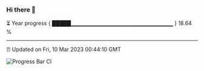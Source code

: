 ### Hi there 👋

⏳ Year progress { █████▁▁▁▁▁▁▁▁▁▁▁▁▁▁▁▁▁▁▁▁▁▁▁▁▁ } 18.64 %

---

⏰ Updated on Fri, 10 Mar 2023 00:44:10 GMT

![Progress Bar CI](https://github.com/Shyam-Makwana/GitHub-Actions-Demo/workflows/Progress%20Bar%20CI/badge.svg)
